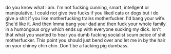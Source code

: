 do you know what i am. 
I'm not fucking cunning, smart, intellgent or manipulative. I could not give two fucks if you liked cats or dogs but i do give a shit if you like motherfucking trains motherfucker. I'd bang your wife. She'd like it. And then Imma bang your dad and then fuck your whole family in a humongous orgy which ends up with everyone sucking my dick. Isn't that what you wanted to hear you dumb fucking socialist scum peice of shit motherfucker. 
This point you should just bend over and let me in by the hair on your chinny chin chin. Don't be a fucking pig dumbass. 

